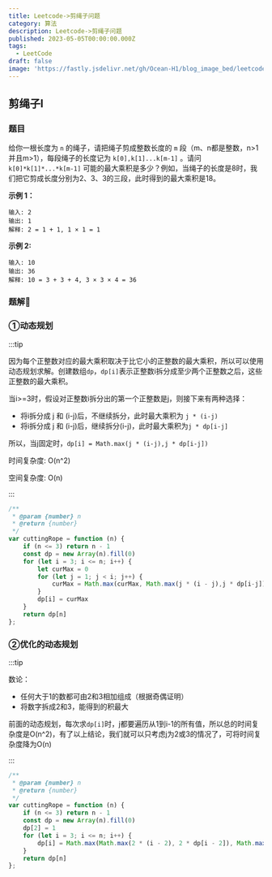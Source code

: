```yaml
---
title: Leetcode->剪绳子问题
category: 算法
description: Leetcode->剪绳子问题
published: 2023-05-05T00:00:00.000Z
tags:
  - LeetCode
draft: false
image: 'https://fastly.jsdelivr.net/gh/Ocean-H1/blog_image_bed/leetcode.png'
---
```


## 剪绳子I

### 题目

给你一根长度为 `n` 的绳子，请把绳子剪成整数长度的 `m` 段（m、n都是整数，n>1并且m>1），每段绳子的长度记为 `k[0],k[1]...k[m-1]` 。请问 `k[0]*k[1]*...*k[m-1]` 可能的最大乘积是多少？例如，当绳子的长度是8时，我们把它剪成长度分别为2、3、3的三段，此时得到的最大乘积是18。

**示例 1：**

```
输入: 2
输出: 1
解释: 2 = 1 + 1, 1 × 1 = 1
```

**示例 2:**

```
输入: 10
输出: 36
解释: 10 = 3 + 3 + 4, 3 × 3 × 4 = 36
```

### 题解:key:

### ①动态规划

:::tip

​		因为每个正整数对应的最大乘积取决于比它小的正整数的最大乘积，所以可以使用动态规划求解。创建数组`dp`，`dp[i]`表示正整数i拆分成至少两个正整数之后，这些正整数的最大乘积。

​		当i>=3时，假设对正整数i拆分出的第一个正整数是j，则接下来有两种选择：

* 将i拆分成 j 和 (i-j)后，不继续拆分，此时最大乘积为 `j * (i-j)`
* 将i拆分成 j 和 (i-j)后，继续拆分(i-j)，此时最大乘积为`j * dp[i-j]`

所以，当j固定时，`dp[i] = Math.max(j * (i-j),j * dp[i-j])`

时间复杂度: O(n^2)

空间复杂度: O(n)

:::

```javascript
/**
 * @param {number} n
 * @return {number}
 */
var cuttingRope = function (n) {
    if (n <= 3) return n - 1
    const dp = new Array(n).fill(0)
    for (let i = 3; i <= n; i++) {
        let curMax = 0
        for (let j = 1; j < i; j++) {
            curMax = Math.max(curMax, Math.max(j * (i - j),j * dp[i-j]))
        }
        dp[i] = curMax
    }
    return dp[n]
};
```

### ②优化的动态规划

:::tip

数论： 

* 任何大于1的数都可由2和3相加组成（根据奇偶证明）
* 将数字拆成2和3，能得到的积最大

前面的动态规划，每次求`dp[i]`时，j都要遍历从1到i-1的所有值，所以总的时间复杂度是O(n^2)，有了以上结论，我们就可以只考虑j为2或3的情况了，可将时间复杂度降为O(n)

:::

```javascript
/**
 * @param {number} n
 * @return {number}
 */
var cuttingRope = function (n) {
    if (n <= 3) return n - 1
    const dp = new Array(n).fill(0)
    dp[2] = 1
    for (let i = 3; i <= n; i++) {
        dp[i] = Math.max(Math.max(2 * (i - 2), 2 * dp[i - 2]), Math.max(3 * (i - 3), 3 * dp[i - 3]))
    }
    return dp[n]
};
```

